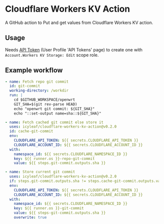 # Cloudflare Workers KV Action

A GitHub action to Put and get values from Cloudflare Workers KV action.

## Usage

Needs [API Token](https://dash.cloudflare.com/profile/api-tokens) (User Profile 'API Tokens' page) to create one with `Account.Workers KV Storage: Edit` scope role.

## Example workflow

```yml
- name: Fetch repo git commit
  id: git-commit
  working-directory: /workdir
  run: |
    cd $GITHUB_WORKSPACE/openwrt
    GIT_SHA=$(git rev-parse HEAD)
    echo "openwrt git commit: ${GIT_SHA}"
    echo "::set-output name=sha::${GIT_SHA}"

- name: Fetch cached git commit else store it
  uses: icyleaf/cloudflare-workers-kv-action@v0.2.0
  id: cache-git-commit
  env:
    CLOUDFLARE_API_TOKEN: ${{ secrets.CLOUDFLARE_API_TOKEN }}
    CLOUDFLARE_ACCOUNT_ID: ${{ secrets.CLOUDFLARE_ACCOUNT_ID }}
  with:
    namespace_id: ${{ secrets.CLOUDFLARE_NAMESPACE_ID }}
    key: ${{ runner.os }}-repo-git-commit
    value: ${{ steps.git-commit.outputs.sha }}

- name: Store current git commit
  uses: icyleaf/cloudflare-workers-kv-action@v0.2.0
  if: steps.git-commit.outputs.sha != steps.cache-git-commit.outputs.value
  env:
    CLOUDFLARE_API_TOKEN: ${{ secrets.CLOUDFLARE_API_TOKEN }}
    CLOUDFLARE_ACCOUNT_ID: ${{ secrets.CLOUDFLARE_ACCOUNT_ID }}
  with:
    namespace_id: ${{ secrets.CLOUDFLARE_NAMESPACE_ID }}
    key: ${{ runner.os }}-git-commit
    value: ${{ steps-git-commit.outputs.sha }}
    overwrite: true
```
